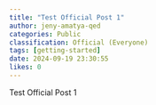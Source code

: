 ```yaml
---
title: "Test Official Post 1"
author: jeny-amatya-qed
categories: Public
classification: Official (Everyone)
tags: [getting-started]
date: 2024-09-19 23:30:55 
likes: 0
---
```


Test Official Post 1